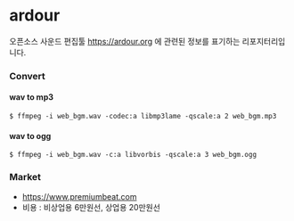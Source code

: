 # ardour
오픈소스 사운드 편집툴 https://ardour.org 에 관련된 정보를 표기하는 리포지터리입니다.

### Convert

#### wav to mp3
```
$ ffmpeg -i web_bgm.wav -codec:a libmp3lame -qscale:a 2 web_bgm.mp3
```

#### wav to ogg
```
$ ffmpeg -i web_bgm.wav -c:a libvorbis -qscale:a 3 web_bgm.ogg
```

### Market
- https://www.premiumbeat.com
- 비용 : 비상업용 6만원선, 상업용 20만원선
